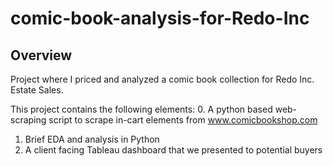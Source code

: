 # comic-book-analysis-for-Redo-Inc

## Overview
Project where I priced and analyzed a comic book collection for Redo Inc. Estate Sales.
 
This project contains the following elements:
0. A python based web-scraping script to scrape in-cart elements from www.comicbookshop.com
1. Brief EDA and analysis in Python 
2. A client facing Tableau dashboard that we presented to potential buyers

